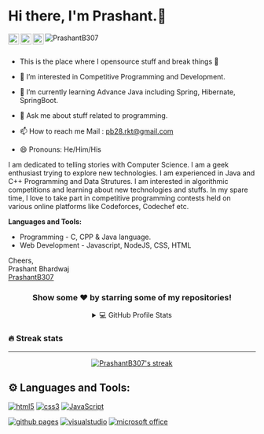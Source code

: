 # Hi there, I'm Prashant.👋

<a href="https://www.linkedin.com/in/prashantb307/">
  <img align="left" alt="Prashant Bhardwaj - LinkedIn" width="22px" src="https://cdn.jsdelivr.net/npm/simple-icons@v3/icons/linkedin.svg"/>
</a>
<a href="mailto:pb28.rkt@gmail.com">
  <img align="left" alt="Prashant Bhardwaj - Mail" width="22px" src="https://img.icons8.com/ios-glyphs/30/000000/new-post.png"/>
</a>
<a href="https://github.com/PrashantB307">
  <img align="left" alt="Portfolio" width="22px" src="https://cdn.jsdelivr.net/npm/simple-icons@v3/icons/nucleo.svg"/>
</a>

<img src="https://komarev.com/ghpvc/?username=PrashantB307" alt="PrashantB307"/>
<br />
<br />

- This is the place where I opensource stuff and break things 🤣

- 👀 I’m interested in Competitive Programming and Development.

- 🌱 I’m currently learning Advance Java including Spring, Hibernate, SpringBoot.

- 💬 Ask me about stuff related to programming.

- 📫 How to reach me Mail : pb28.rkt@gmail.com

- 😄 Pronouns: He/Him/His

I am dedicated to telling stories with Computer Science. I am a geek enthusiast trying to explore new technologies. I am experienced in Java and C++ Programming and Data Strutures. I am interested in algorithmic competitions and learning about new technologies and stuffs. In my spare time, I love to take part in competitive programming contests held on various online platforms like Codeforces, Codechef etc.


**Languages and Tools:**
- Programming - C, CPP & Java language. 
- Web Development - Javascript, NodeJS, CSS, HTML

Cheers,<br />
Prashant Bhardwaj<br />
[PrashantB307](https://github.com/PrashantB307)

<div align="center">

### Show some ❤️ by starring some of my repositories!
<details> 
  <summary>💻 GitHub Profile Stats</summary>
  <br/>
    <a href="https://github.com/anuraghazra/github-readme-stats"><img alt="PrashantB307's Github Stats" src="https://denvercoder1-github-readme-stats.vercel.app/api/?username=PrashantB307&show_icons=true&include_all_commits=true&count_private=true&theme=react&hide_border=true&bg_color=1F222E&title_color=F85D7F&icon_color=F8D866" height="192px"/></a>
  
  <br/>

</details>
</div>

  ### 🔥 Streak stats
  <hr/>

<!-- GitHub Readme Streak Stats  -->
<p align="center">
  <a href="https://github.com/DenverCoder1/github-readme-streak-stats">
    <img title="🔥 Get streak stats for your profile at git.io/streak-stats" alt="PrashantB307's streak" src="https://streak-stats.demolab.com/?user=PrashantB307&theme=monokai-metallian&hide_border=true"/>
  </a>
</p>

## ⚙ Languages and Tools:
[![html5](https://img.shields.io/badge/HTML5-E34F26?style=for-the-badge&logo=html5&logoColor=white)](https://www.w3.org/html/)
[![css3](https://img.shields.io/badge/CSS3-1572B6?style=for-the-badge&logo=css3&logoColor=white)](https://www.w3schools.com/css/)
[![JavaScript](https://img.shields.io/badge/JavaScript-323330?style=for-the-badge&logo=javascript&logoColor=F7DF1E)](https://developer.mozilla.org/en-US/docs/Web/JavaScript)
<!-- [![reactjs](https://img.shields.io/badge/React-20232A?style=for-the-badge&logo=react&logoColor=61DAFB)](https://reactjs.org/) -->
<!-- [![reactrouter](https://img.shields.io/badge/React_Router-CA4245?style=for-the-badge&logo=react-router&logoColor=white)](https://reactrouter.com/en/main)
[![reduxjs](https://img.shields.io/badge/Redux-593D88?style=for-the-badge&logo=redux&logoColor=white)](https://redux.js.org)
[![jquery](https://img.shields.io/badge/jQuery-0769AD?style=for-the-badge&logo=jquery&logoColor=white)](https://jquery.com/)
[![nodejs](https://img.shields.io/badge/Node.js-339933?style=for-the-badge&logo=nodedotjs&logoColor=white)](https://nodejs.org)
[![json](https://img.shields.io/badge/json-5E5C5C?style=for-the-badge&logo=json&logoColor=white)](https://www.json.org/)
[![webpack](https://img.shields.io/badge/Webpack-8DD6F9?style=for-the-badge&logo=Webpack&logoColor=white)](https://webpack.js.org)
[![babeljs](https://img.shields.io/badge/Babel-F9DC3E?style=for-the-badge&logo=babel&logoColor=white)](https://babeljs.io/)
[![bootstrap](https://img.shields.io/badge/Bootstrap-563D7C?style=for-the-badge&logo=bootstrap&logoColor=white)](https://getbootstrap.com)
[![sass](https://img.shields.io/badge/Sass-CC6699?style=for-the-badge&logo=sass&logoColor=white)](https://sass-lang.com)
[![material ui](https://img.shields.io/badge/Material%20UI-007FFF?style=for-the-badge&logo=mui&logoColor=white)](https://mui.com/)
[![git](https://img.shields.io/badge/GIT-E44C30?style=for-the-badge&logo=git&logoColor=white)](https://git-scm.com/)
[![netlify](https://img.shields.io/badge/Netlify-00C7B7?style=for-the-badge&logo=netlify&logoColor=white)](https://www.netlify.com/)
[![heroku](https://img.shields.io/badge/Heroku-430098?style=for-the-badge&logo=heroku&logoColor=white)](https://www.heroku.com/) -->
[![github pages](https://img.shields.io/badge/GitHub%20Pages-222222?style=for-the-badge&logo=GitHub%20Pages&logoColor=white)](https://pages.github.com/)
[![visualstudio](https://img.shields.io/badge/VSCode-0078D4?style=for-the-badge&logo=visual%20studio%20code&logoColor=white)](https://code.visualstudio.com/)
[![microsoft office](https://img.shields.io/badge/Microsoft_Office-D83B01?style=for-the-badge&logo=microsoft-office&logoColor=white)](https://www.office.com/)
<!-- ![Jira](https://img.shields.io/badge/jira-%230A0FFF.svg?style=for-the-badge&logo=jira&logoColor=white) -->

<!---
PrashantB307/PrashantB307 is a ✨ special ✨ repository because its `README.md` (this file) appears on your GitHub profile.
You can click the Preview link to take a look at your changes.
--->
